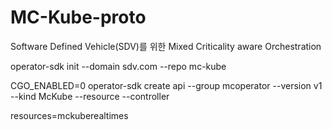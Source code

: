 # MC-Kube-proto
Software Defined Vehicle(SDV)를 위한 Mixed Criticality aware Orchestration

operator-sdk init --domain sdv.com --repo mc-kube

CGO_ENABLED=0 operator-sdk create api --group mcoperator --version v1 --kind McKube --resource --controller

resources=mckuberealtimes
